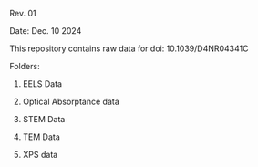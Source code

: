 Rev. 01

Date: Dec. 10 2024

This repository contains raw data for doi: 10.1039/D4NR04341C

Folders:

1) EELS Data

2) Optical Absorptance data

3) STEM Data

4) TEM Data

5) XPS data



